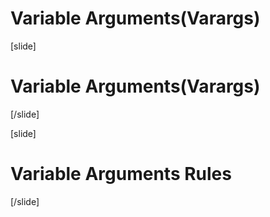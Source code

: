 # Variable Arguments(Varargs)

[slide]
# Variable Arguments(Varargs)



[/slide]

[slide]

# Variable Arguments Rules

[/slide]